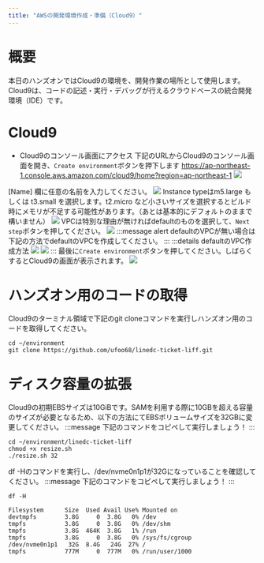 ```yaml
---
title: "AWSの開発環境作成・準備（Cloud9）"
---
```


# 概要

本日のハンズオンではCloud9の環境を、開発作業の場所として使用します。 Cloud9は、コードの記述・実行・デバッグが行えるクラウドベースの統合開発環境（IDE）です。

# Cloud9

- Cloud9のコンソール画面にアクセス
下記のURLからCloud9のコンソール画面を開き、`Create environment`ボタンを押下します
<https://ap-northeast-1.console.aws.amazon.com/cloud9/home?region=ap-northeast-1>
![](https://storage.googleapis.com/zenn-user-upload/izcu5i5dd1s10ibjr99q1b7tb79q)

[Name] 欄に任意の名前を入力してください。
![](https://amplify-sns.workshop.aws/images/00_prequisites/management-console-cloud9-3.png)
Instance typeはm5.large もしくは t3.small を選択します。t2.micro など小さいサイズを選択するとビルド時にメモリが不足する可能性があります。（あとは基本的にデフォルトのままで構いません）
![](https://amplify-sns.workshop.aws/images/00_prequisites/management-console-cloud9-4.png)
VPCは特別な理由が無ければdefaultのものを選択して、`Next step`ボタンを押してください。
![](https://storage.googleapis.com/zenn-user-upload/6cv3qvohhfu9i7zqqzn73mcg5pz5)
:::message alert
defaultのVPCが無い場合は下記の方法でdefaultのVPCを作成してください。
:::
:::details defaultのVPC作成方法
![](https://storage.googleapis.com/zenn-user-upload/85uj5lrqrhip1py18u302a3au71o)
![](https://storage.googleapis.com/zenn-user-upload/kxfm5zg9xamo23esgnomgojz8bct)
:::
最後に`Create environment`ボタンを押してください。しばらくするとCloud9の画面が表示されます。
![](https://storage.googleapis.com/zenn-user-upload/yknfd95ibciruzjffklblcm315lg)

# ハンズオン用のコードの取得

Cloud9のターミナル領域で下記のgit cloneコマンドを実行しハンズオン用のコードを取得してください。

```shell
cd ~/environment
git clone https://github.com/ufoo68/linedc-ticket-liff.git
```

# ディスク容量の拡張

Cloud9の初期EBSサイズは10GiBです。SAMを利用する際に10GBを超える容量のサイズが必要となるため、以下の方法にてEBSボリュームサイズを32GBに変更してください。
:::message
下記のコマンドをコピペして実行しましょう！
:::

```
cd ~/environment/linedc-ticket-liff
chmod +x resize.sh
./resize.sh 32
```

df -Hのコマンドを実行し、/dev/nvme0n1p1が32Gになっていることを確認してください。
:::message
下記のコマンドをコピペして実行しましょう！
:::

```
df -H
```

```
Filesystem      Size  Used Avail Use% Mounted on
devtmpfs        3.8G     0  3.8G   0% /dev
tmpfs           3.8G     0  3.8G   0% /dev/shm
tmpfs           3.8G  464K  3.8G   1% /run
tmpfs           3.8G     0  3.8G   0% /sys/fs/cgroup
/dev/nvme0n1p1   32G  8.4G   24G  27% /
tmpfs           777M     0  777M   0% /run/user/1000
```
